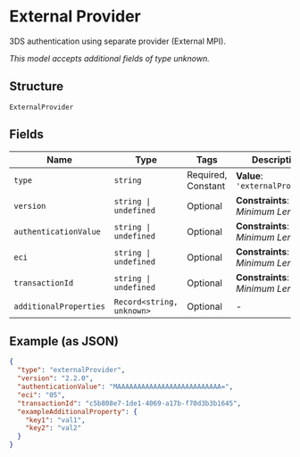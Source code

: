 
# External Provider

3DS authentication using separate provider (External MPI).

*This model accepts additional fields of type unknown.*

## Structure

`ExternalProvider`

## Fields

| Name | Type | Tags | Description |
|  --- | --- | --- | --- |
| `type` | `string` | Required, Constant | **Value**: `'externalProvider'` |
| `version` | `string \| undefined` | Optional | **Constraints**: *Minimum Length*: `1` |
| `authenticationValue` | `string \| undefined` | Optional | **Constraints**: *Minimum Length*: `1` |
| `eci` | `string \| undefined` | Optional | **Constraints**: *Minimum Length*: `1` |
| `transactionId` | `string \| undefined` | Optional | **Constraints**: *Minimum Length*: `1` |
| `additionalProperties` | `Record<string, unknown>` | Optional | - |

## Example (as JSON)

```json
{
  "type": "externalProvider",
  "version": "2.2.0",
  "authenticationValue": "MAAAAAAAAAAAAAAAAAAAAAAAAAA=",
  "eci": "05",
  "transactionId": "c5b808e7-1de1-4069-a17b-f70d3b3b1645",
  "exampleAdditionalProperty": {
    "key1": "val1",
    "key2": "val2"
  }
}
```

